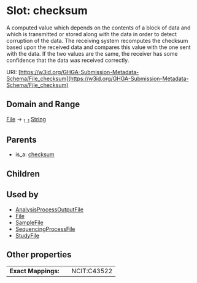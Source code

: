 
# Slot: checksum


A computed value which depends on the contents of a block of data and which is transmitted or stored along with the data in order to detect corruption of the data. The receiving system recomputes the checksum based upon the received data and compares this value with the one sent with the data. If the two values are the same, the receiver has some confidence that the data was received correctly.

URI: [https://w3id.org/GHGA-Submission-Metadata-Schema/File_checksum](https://w3id.org/GHGA-Submission-Metadata-Schema/File_checksum)


## Domain and Range

[File](File.md) &#8594;  <sub>1..1</sub> [String](types/String.md)

## Parents

 *  is_a: [checksum](checksum.md)

## Children


## Used by

 * [AnalysisProcessOutputFile](AnalysisProcessOutputFile.md)
 * [File](File.md)
 * [SampleFile](SampleFile.md)
 * [SequencingProcessFile](SequencingProcessFile.md)
 * [StudyFile](StudyFile.md)

## Other properties

|  |  |  |
| --- | --- | --- |
| **Exact Mappings:** | | NCIT:C43522 |

